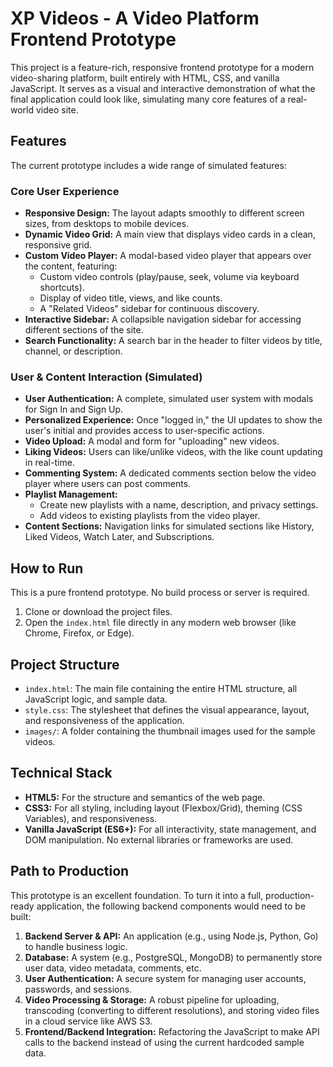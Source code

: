 # XP Videos - A Video Platform Frontend Prototype

This project is a feature-rich, responsive frontend prototype for a modern video-sharing platform, built entirely with HTML, CSS, and vanilla JavaScript. It serves as a visual and interactive demonstration of what the final application could look like, simulating many core features of a real-world video site.

## Features

The current prototype includes a wide range of simulated features:

### Core User Experience
- **Responsive Design:** The layout adapts smoothly to different screen sizes, from desktops to mobile devices.
- **Dynamic Video Grid:** A main view that displays video cards in a clean, responsive grid.
- **Custom Video Player:** A modal-based video player that appears over the content, featuring:
    - Custom video controls (play/pause, seek, volume via keyboard shortcuts).
    - Display of video title, views, and like counts.
    - A "Related Videos" sidebar for continuous discovery.
- **Interactive Sidebar:** A collapsible navigation sidebar for accessing different sections of the site.
- **Search Functionality:** A search bar in the header to filter videos by title, channel, or description.

### User & Content Interaction (Simulated)
- **User Authentication:** A complete, simulated user system with modals for Sign In and Sign Up.
- **Personalized Experience:** Once "logged in," the UI updates to show the user's initial and provides access to user-specific actions.
- **Video Upload:** A modal and form for "uploading" new videos.
- **Liking Videos:** Users can like/unlike videos, with the like count updating in real-time.
- **Commenting System:** A dedicated comments section below the video player where users can post comments.
- **Playlist Management:**
    - Create new playlists with a name, description, and privacy settings.
    - Add videos to existing playlists from the video player.
- **Content Sections:** Navigation links for simulated sections like History, Liked Videos, Watch Later, and Subscriptions.

## How to Run

This is a pure frontend prototype. No build process or server is required.

1.  Clone or download the project files.
2.  Open the `index.html` file directly in any modern web browser (like Chrome, Firefox, or Edge).

## Project Structure

- `index.html`: The main file containing the entire HTML structure, all JavaScript logic, and sample data.
- `style.css`: The stylesheet that defines the visual appearance, layout, and responsiveness of the application.
- `images/`: A folder containing the thumbnail images used for the sample videos.

## Technical Stack

- **HTML5:** For the structure and semantics of the web page.
- **CSS3:** For all styling, including layout (Flexbox/Grid), theming (CSS Variables), and responsiveness.
- **Vanilla JavaScript (ES6+):** For all interactivity, state management, and DOM manipulation. No external libraries or frameworks are used.

## Path to Production

This prototype is an excellent foundation. To turn it into a full, production-ready application, the following backend components would need to be built:

1.  **Backend Server & API:** An application (e.g., using Node.js, Python, Go) to handle business logic.
2.  **Database:** A system (e.g., PostgreSQL, MongoDB) to permanently store user data, video metadata, comments, etc.
3.  **User Authentication:** A secure system for managing user accounts, passwords, and sessions.
4.  **Video Processing & Storage:** A robust pipeline for uploading, transcoding (converting to different resolutions), and storing video files in a cloud service like AWS S3.
5.  **Frontend/Backend Integration:** Refactoring the JavaScript to make API calls to the backend instead of using the current hardcoded sample data.
